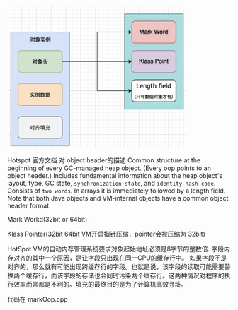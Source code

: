 
![](./_images/java-obj-layout.png)


Hotspot 官方文档 对 object header的描述
Common structure at the beginning of every GC-managed heap object. (Every oop points to an object header.) Includes fundamental information about the heap object's layout, type, GC state, `synchronization state`, and `identity hash code`. Consists of `two words`. In arrays it is immediately followed by a length field. Note that both Java objects and VM-internal objects have a common object header format.


Mark Workd(32bit or 64bit)



Klass Pointer(32bit 64bit VM开启指针压缩，pointer会被压缩为 32bit)

HotSpot VM的自动内存管理系统要求对象起始地址必须是8字节的整数倍. 字段内存对齐的其中一个原因，是让字段只出现在同一CPU的缓存行中。 如果字段不是对齐的，那么就有可能出现跨缓存行的字段。也就是说，该字段的读取可能需要替换两个缓存行，而该字段的存储也会同时污染两个缓存行。这两种情况对程序的执行效率而言都是不利的。填充的最终目的是为了计算机高效寻址。


代码在 markOop.cpp
